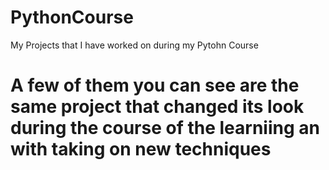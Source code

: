 # PythonCourse
My Projects that I have worked on during my Pytohn Course 

# A few of them you can see are the same project that changed its look during the course of the learniing an with taking on new techniques
